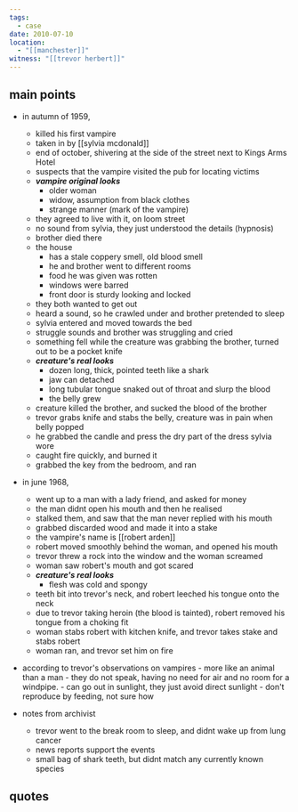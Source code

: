 ```yaml
---
tags:
  - case
date: 2010-07-10
location:
  - "[[manchester]]"
witness: "[[trevor herbert]]"
---
```

## main points
- in autumn of 1959,
	- killed his first vampire
	- taken in by [[sylvia mcdonald]]
	- end of october, shivering at the side of the street next to Kings Arms Hotel
	- suspects that the vampire visited the pub for locating victims
	- ***vampire original looks***
		- older woman
		- widow, assumption from black clothes
		- strange manner (mark of the vampire)
	- they agreed to live with it, on loom street
	- no sound from sylvia, they just understood the details (hypnosis)
	- brother died there
	- the house 
		- has a stale coppery smell, old blood smell
		- he and brother went to different rooms
		- food he was given was rotten
		- windows were barred
		- front door is sturdy looking and locked
	- they both wanted to get out
	- heard a sound, so he crawled under and brother pretended to sleep
	- sylvia entered and moved towards the bed
	- struggle sounds and brother was struggling and cried
	- something fell while the creature was grabbing the brother, turned out to be a pocket knife
	- ***creature's real looks***
		- dozen long, thick, pointed teeth like a shark
		- jaw can detached
		- long tubular tongue snaked out of throat and slurp the blood
		- the belly grew
	- creature killed the brother, and sucked the blood of the brother
	- trevor grabs knife and stabs the belly, creature was in pain when belly popped
	- he grabbed the candle and press the dry part of the dress sylvia wore
	- caught fire quickly, and burned it
	- grabbed the key from the bedroom, and ran

- in june 1968,
	- went up to a man with a lady friend, and asked for money
	- the man didnt open his mouth and then he realised
	- stalked them, and saw that the man never replied with his mouth
	- grabbed discarded wood and made it into a stake
	- the vampire's name is [[robert arden]]
	- robert moved smoothly behind the woman, and opened his mouth
	- trevor threw a rock into the window and the woman screamed
	- woman saw robert's mouth and got scared
	- ***creature's real looks***
		- flesh was cold and spongy
	- teeth bit into trevor's neck, and robert leeched his tongue onto the neck
	- due to trevor taking heroin (the blood is tainted), robert removed his tongue from a choking fit
	- woman stabs robert with kitchen knife, and trevor takes stake and stabs robert
	- woman ran, and trevor set him on fire

- according to trevor's observations on vampires
		- more like an animal than a man
		- they do not speak, having no need for air and no room for a windpipe.
		- can go out in sunlight, they just avoid direct sunlight
		- don't reproduce by feeding, not sure how

- notes from archivist
	- trevor went to the break room to sleep, and didnt wake up from lung cancer
	- news reports support the events
	- small bag of shark teeth, but didnt match any currently known species

## quotes
